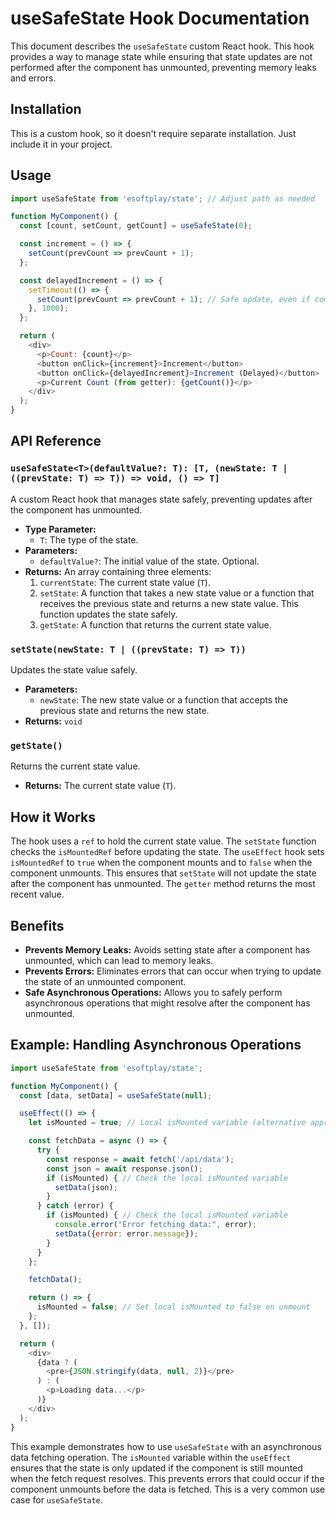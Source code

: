 # useSafeState Hook Documentation

This document describes the `useSafeState` custom React hook. This hook provides a way to manage state while ensuring that state updates are not performed after the component has unmounted, preventing memory leaks and errors.

## Installation

This is a custom hook, so it doesn't require separate installation. Just include it in your project.

## Usage

```javascript
import useSafeState from 'esoftplay/state'; // Adjust path as needed

function MyComponent() {
  const [count, setCount, getCount] = useSafeState(0);

  const increment = () => {
    setCount(prevCount => prevCount + 1);
  };

  const delayedIncrement = () => {
    setTimeout(() => {
      setCount(prevCount => prevCount + 1); // Safe update, even if component unmounts
    }, 1000);
  };

  return (
    <div>
      <p>Count: {count}</p>
      <button onClick={increment}>Increment</button>
      <button onClick={delayedIncrement}>Increment (Delayed)</button>
      <p>Current Count (from getter): {getCount()}</p>
    </div>
  );
}
```

## API Reference

### `useSafeState<T>(defaultValue?: T): [T, (newState: T | ((prevState: T) => T)) => void, () => T]`

A custom React hook that manages state safely, preventing updates after the component has unmounted.

* **Type Parameter:**
    * `T`: The type of the state.
* **Parameters:**
    * `defaultValue?`: The initial value of the state. Optional.
* **Returns:** An array containing three elements:
    1. `currentState`: The current state value (`T`).
    2. `setState`: A function that takes a new state value or a function that receives the previous state and returns a new state value. This function updates the state safely.
    3. `getState`: A function that returns the current state value.

### `setState(newState: T | ((prevState: T) => T))`

Updates the state value safely.

* **Parameters:**
    * `newState`: The new state value or a function that accepts the previous state and returns the new state.
* **Returns:** `void`

### `getState()`

Returns the current state value.

* **Returns:** The current state value (`T`).

## How it Works

The hook uses a `ref` to hold the current state value.  The `setState` function checks the `isMountedRef` before updating the state.  The `useEffect` hook sets `isMountedRef` to `true` when the component mounts and to `false` when the component unmounts. This ensures that `setState` will not update the state after the component has unmounted. The `getter` method returns the most recent value.

## Benefits

* **Prevents Memory Leaks:** Avoids setting state after a component has unmounted, which can lead to memory leaks.
* **Prevents Errors:**  Eliminates errors that can occur when trying to update the state of an unmounted component.
* **Safe Asynchronous Operations:**  Allows you to safely perform asynchronous operations that might resolve after the component has unmounted.

## Example: Handling Asynchronous Operations

```javascript
import useSafeState from 'esoftplay/state';

function MyComponent() {
  const [data, setData] = useSafeState(null);

  useEffect(() => {
    let isMounted = true; // Local isMounted variable (alternative approach)

    const fetchData = async () => {
      try {
        const response = await fetch('/api/data');
        const json = await response.json();
        if (isMounted) { // Check the local isMounted variable
          setData(json);
        }
      } catch (error) {
        if (isMounted) { // Check the local isMounted variable
          console.error("Error fetching data:", error);
          setData({error: error.message});
        }
      }
    };

    fetchData();

    return () => {
      isMounted = false; // Set local isMounted to false on unmount
    };
  }, []);

  return (
    <div>
      {data ? (
        <pre>{JSON.stringify(data, null, 2)}</pre>
      ) : (
        <p>Loading data...</p>
      )}
    </div>
  );
}

```

This example demonstrates how to use `useSafeState` with an asynchronous data fetching operation. The `isMounted` variable within the `useEffect` ensures that the state is only updated if the component is still mounted when the fetch request resolves.  This prevents errors that could occur if the component unmounts before the data is fetched.  This is a very common use case for `useSafeState`.

